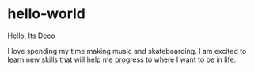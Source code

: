 # hello-world

Hello, Its Deco

I love spending my time making music and skateboarding. I am excited to learn new skills that will help me progress to where I want to be in life.
